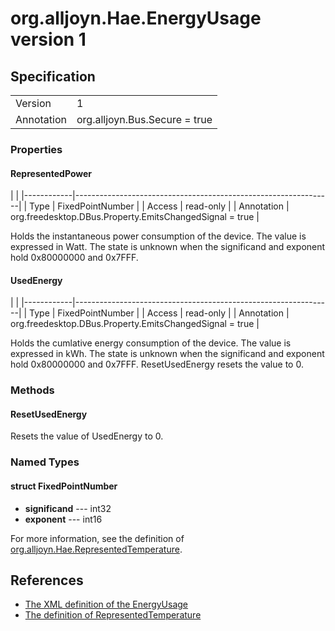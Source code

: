 # org.alljoyn.Hae.EnergyUsage version 1

## Specification

|            |                                                                |
|------------|----------------------------------------------------------------|
| Version    | 1                                                              |
| Annotation | org.alljoyn.Bus.Secure = true                                  |

### Properties

#### RepresentedPower

|            |
|------------|----------------------------------------------------------------|
| Type       | FixedPointNumber                                               |
| Access     | read-only                                                      |
| Annotation | org.freedesktop.DBus.Property.EmitsChangedSignal = true        |

Holds the instantaneous power consumption of the device.  The value is
expressed in Watt.  The state is unknown when the significand and exponent
hold 0x80000000 and 0x7FFF.

#### UsedEnergy

|            |
|------------|----------------------------------------------------------------|
| Type       | FixedPointNumber                                               |
| Access     | read-only                                                      |
| Annotation | org.freedesktop.DBus.Property.EmitsChangedSignal = true        |

Holds the cumlative energy consumption of the device.  The value is expressed
in kWh.  The state is unknown when the significand and exponent hold
0x80000000 and 0x7FFF.  ResetUsedEnergy resets the value to 0.

### Methods

#### ResetUsedEnergy

Resets the value of UsedEnergy to 0.

### Named Types

#### struct FixedPointNumber

  * **significand** --- int32
  * **exponent** --- int16

For more information, see the definition of [org.alljoyn.Hae.RepresentedTemperature](/org.alljoyn.Hae/RepresentedTemperature-v1).

## References

  * [The XML definition of the EnergyUsage](EnergyUsage-v1.xml)
  * [The definition of RepresentedTemperature](/org.alljoyn.Hae/RepresentedTemperature-v1)
